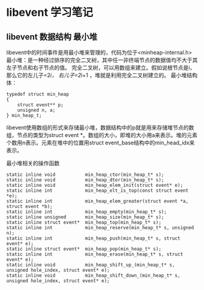 # libevent 学习笔记


## libevent 数据结构 最小堆


libevent中的时间事件是用最小堆来管理的，代码为位于<minheap-internal.h>
最小堆：是一种经过排序的完全二叉树，其中任一非终端节点的数据值均不大于其左子节点和右子节点的值。
完全二叉树，可以用数组来建立。假如说根节点是i，那么它的左儿子=2*i， 右儿子=2*i+1 ，堆就是利用完全二叉树建立的。
最小堆结构体：
```
typedef struct min_heap
{
    struct event** p;
    unsigned n, a;
} min_heap_t;

```
libevent使用数组的形式来存储最小堆，数据结构中的p就是用来存储堆节点的数组，节点的类型为struct event *。数组的大小，即堆的大小用a来表示。堆的元素个数用n表示。元素在堆中的位置用struct event_base结构中的min_head_idx来表示。

最小堆相关的操作函数
```
static inline void	         min_heap_ctor(min_heap_t* s);
static inline void	         min_heap_dtor(min_heap_t* s);
static inline void	         min_heap_elem_init(struct event* e);
static inline int	         min_heap_elt_is_top(const struct event *e);
static inline int	         min_heap_elem_greater(struct event *a, struct event *b);
static inline int	         min_heap_empty(min_heap_t* s);
static inline unsigned	     min_heap_size(min_heap_t* s);
static inline struct event*  min_heap_top(min_heap_t* s);
static inline int	         min_heap_reserve(min_heap_t* s, unsigned n);
static inline int	         min_heap_push(min_heap_t* s, struct event* e);
static inline struct event*  min_heap_pop(min_heap_t* s);
static inline int	         min_heap_erase(min_heap_t* s, struct event* e);
static inline void	         min_heap_shift_up_(min_heap_t* s, unsigned hole_index, struct event* e);
static inline void	         min_heap_shift_down_(min_heap_t* s, unsigned hole_index, struct event* e);
```
